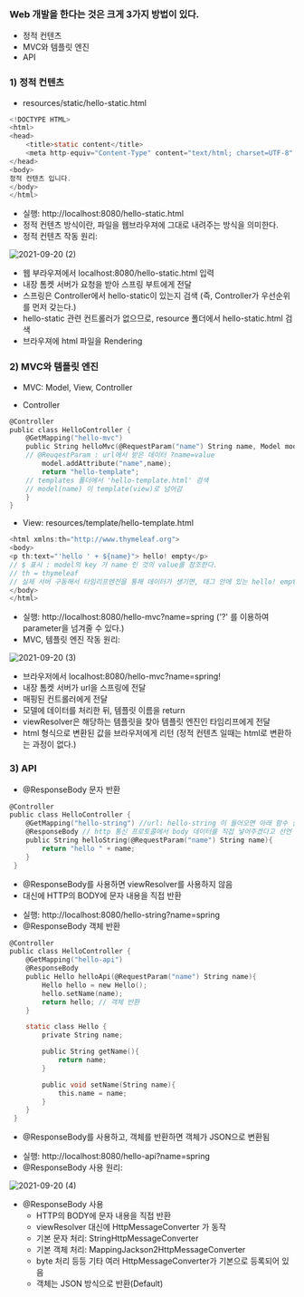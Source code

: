 ### Web 개발을 한다는 것은 크게 3가지 방법이 있다.
- 정적 컨텐츠
- MVC와 템플릿 엔진
- API

### 1) 정적 컨텐츠
- resources/static/hello-static.html

```c
<!DOCTYPE HTML>
<html>
<head>
    <title>static content</title>
    <meta http-equiv="Content-Type" content="text/html; charset=UTF-8" />
</head>
<body>
정적 컨텐츠 입니다.
</body>
</html>
```
- 실행: http://localhost:8080/hello-static.html
- 정적 컨텐츠 방식이란, 파일을 웹브라우져에 그대로 내려주는 방식을 의미한다. 
- 정적 컨텐츠 작동 원리:

![2021-09-20 (2)](https://user-images.githubusercontent.com/74478432/133996157-be28cf50-cd13-40d2-9c58-a63d16a173b9.png)

* 웹 부라우져에서 localhost:8080/hello-static.html 입력
* 내장 톰켓 서버가 요청을 받아 스프링 부트에게 전달 
* 스프링은 Controller에서 hello-static이 있는지 검색 (즉, Controller가 우선순위를 먼저 갖는다.)
* hello-static 관련 컨트롤러가 없으므로, resource 폴더에서 hello-static.html 검색 
* 브라우져에 html 파일을 Rendering  


### 2) MVC와 템플릿 엔진
* MVC: Model, View, Controller

- Controller 

```c
@Controller
public class HelloController {
    @GetMapping("hello-mvc")
    public String helloMvc(@RequestParam("name") String name, Model model){  
    // @ReuqestParam : url에서 받은 데이터 ?name=value
        model.addAttribute("name",name);
        return "hello-template";
    // templates 폴더에서 'hello-template.html' 검색 
    // model(name) 이 template(view)로 넘어감 
    }
}
```

- View: resources/template/hello-template.html

```c
<html xmlns:th="http://www.thymeleaf.org">
<body>
<p th:text="'hello ' + ${name}"> hello! empty</p>
// $ 표시 : model의 key 가 name 인 것의 value를 참조한다.
// th = thymeleaf
// 실제 서버 구동해서 타임리프엔진을 통해 데이터가 생기면, 태그 안에 있는 hello! empty가 치환
</body>
</html>
```

- 실행: http://localhost:8080/hello-mvc?name=spring ('?' 를 이용하여 parameter을 넘겨줄 수 있다.)
- MVC, 템플릿 엔진 작동 원리:

![2021-09-20 (3)](https://user-images.githubusercontent.com/74478432/133998084-0cdb0e1a-bcf6-4f57-a8f3-5bd70a0b0630.png)

* 브라우저에서 localhost:8080/hello-mvc?name=spring!
* 내장 톰켓 서버가 url을 스프링에 전달
* 매핑된 컨트롤러에게 전달
* 모델에 데이터를 처리한 뒤, 템플릿 이름을 return
* viewResolver은 해당하는 템플릿을 찾아 템플릿 엔진인 타임리프에게 전달
* html 형식으로 변환된 값을 브라우저에게 리턴 (정적 컨텐츠 일때는 html로 변환하는 과정이 없다.)


### 3) API

- @ResponseBody 문자 반환

```c
@Controller
public class HelloController {
    @GetMapping("hello-string") //url: hello-string 이 들어오면 아래 함수 실행
    @ResponseBody // http 통신 프로토콜에서 body 데이터를 직접 넣어주겠다고 선언
    public String helloString(@RequestParam("name") String name){
        return "hello " + name;
    }
 }
```

* @ResponseBody를 사용하면 viewResolver를 사용하지 않음
* 대신에 HTTP의 BODY에 문자 내용을 직접 반환 

- 실행: http://localhost:8080/hello-string?name=spring
- @ResponseBody 객체 반환
```c
@Controller
public class HelloController {
    @GetMapping("hello-api")
    @ResponseBody
    public Hello helloApi(@RequestParam("name") String name){
        Hello hello = new Hello();
        hello.setName(name);
        return hello; // 객체 반환
    }

    static class Hello {
        private String name;

        public String getName(){
            return name;
        }

        public void setName(String name){
            this.name = name;
        }
    }
 }
```
* @ResponseBody를 사용하고, 객체를 반환하면 객체가 JSON으로 변환됨

- 실행: http://localhost:8080/hello-api?name=spring
- @ResponseBody 사용 원리:

![2021-09-20 (4)](https://user-images.githubusercontent.com/74478432/134000982-551da9ab-b16e-42fd-83ca-544ce0680e26.png)

* @ResponseBody 사용
   * HTTP의 BODY에 문자 내용을 직접 반환
   * viewResolver 대신에 HttpMessageConverter 가 동작
   * 기본 문자 처리: StringHttpMessageConverter
   * 기본 객체 처리: MappingJackson2HttpMessageConverter
   * byte 처리 등등 기타 여러 HttpMessageConverter가 기본으로 등록되어 있음
   * 객체는 JSON 방식으로 반환(Default)
  
  
